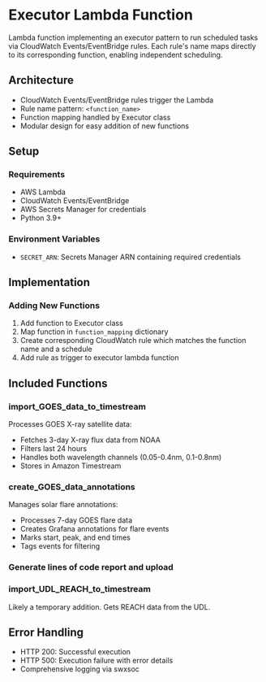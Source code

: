 # Executor Lambda Function

Lambda function implementing an executor pattern to run scheduled tasks via CloudWatch Events/EventBridge rules. Each rule's name maps directly to its corresponding function, enabling independent scheduling.

## Architecture

- CloudWatch Events/EventBridge rules trigger the Lambda
- Rule name pattern: `<function_name>`
- Function mapping handled by Executor class
- Modular design for easy addition of new functions

## Setup

### Requirements
- AWS Lambda
- CloudWatch Events/EventBridge
- AWS Secrets Manager for credentials
- Python 3.9+

### Environment Variables
- `SECRET_ARN`: Secrets Manager ARN containing required credentials

## Implementation

### Adding New Functions
1. Add function to Executor class
2. Map function in `function_mapping` dictionary
3. Create corresponding CloudWatch rule which matches the function name and a schedule
4. Add rule as trigger to executor lambda function

## Included Functions

### import_GOES_data_to_timestream
Processes GOES X-ray satellite data:
- Fetches 3-day X-ray flux data from NOAA
- Filters last 24 hours
- Handles both wavelength channels (0.05-0.4nm, 0.1-0.8nm)
- Stores in Amazon Timestream

### create_GOES_data_annotations
Manages solar flare annotations:
- Processes 7-day GOES flare data
- Creates Grafana annotations for flare events
- Marks start, peak, and end times
- Tags events for filtering

### Generate lines of code report and upload


### import_UDL_REACH_to_timestream
Likely a temporary addition. Gets REACH data from the UDL.


## Error Handling
- HTTP 200: Successful execution
- HTTP 500: Execution failure with error details
- Comprehensive logging via swxsoc

